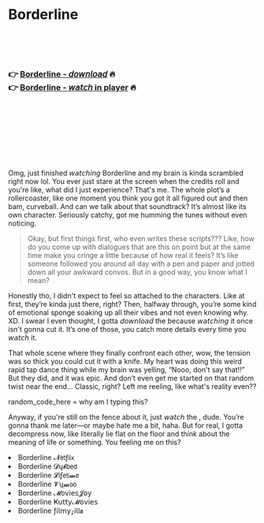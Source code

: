 <h1>Borderline</h1>

<br><br><br>

<h3>👉 <a href="https://Samuels-lgettehmandling1986.github.io/tynvslaaop/">Borderline - 𝘥𝘰𝘸𝘯𝘭𝘰𝘢𝘥</a> 🔥<br>
👉 <a href="https://Samuels-lgettehmandling1986.github.io/tynvslaaop/">Borderline - 𝘸𝘢𝘵𝘤𝘩 in player</a> 🔥
</h3>



<br><br><br><br><br><br><br>


Omg, just finished 𝘸𝘢𝘵𝘤𝘩𝘪𝘯𝘨 Borderline and my brain is kinda scrambled right now lol. You ever just stare at the screen when the credits roll and you're like, what did I just experience? That's me. The whole plot’s a rollercoaster, like one moment you think you got it all figured out and then bam, curveball. And can we talk about that soundtrack? It’s almost like its own character. Seriously catchy, got me humming the tunes without even noticing.

> Okay, but first things first, who even writes these scripts??? Like, how do you come up with dialogues that are this on point but at the same time make you cringe a little because of how real it feels? It’s like someone followed you around all day with a pen and paper and jotted down all your awkward convos. But in a good way, you know what I mean?

Honestly tho, I didn't expect to feel so attached to the characters. Like at first, they’re kinda just there, right? Then, halfway through, you’re some kind of emotional sponge soaking up all their vibes and not even knowing why. XD. I swear I even thought, I gotta 𝘥𝘰𝘸𝘯𝘭𝘰𝘢𝘥 the   because 𝘸𝘢𝘵𝘤𝘩𝘪𝘯𝘨 it once isn't gonna cut it. It’s one of those, you catch more details every time you 𝘸𝘢𝘵𝘤𝘩 it.

That whole scene where they finally confront each other, wow, the tension was so thick you could cut it with a knife. My heart was doing this weird rapid tap dance thing while my brain was yelling, “Nooo, don't say that!!” But they did, and it was epic. And don’t even get me started on that random twist near the end… Classic, right? Left me reeling, like what's reality even??

random_code_here = why am I typing this?

Anyway, if you're still on the fence about it, just 𝘸𝘢𝘵𝘤𝘩 the  , dude. You’re gonna thank me later—or maybe hate me a bit, haha. But for real, I gotta decompress now, like literally lie flat on the floor and think about the meaning of life or something. You feeling me on this?

<li>Borderline 𝓝𝖾𝗍ƒ𝗅𝗂𝗑</li>
<li>Borderline 𝓓ų𝓫𝖻𝖾𝖽</li>
<li>Borderline 𝓛𝗂ƒ𝖾𝗍𝗂𝓶𝖾</li>
<li>Borderline 𝓥ų𝓶𝗈𝗈</li>
<li>Borderline 𝓜𝗈ν𝗂𝖾𝗌𝓙𝗈𝗒</li>
<li>Borderline Ҝ𝗎𝗍𝗍𝗒𝓜𝗈ν𝗂𝖾𝗌</li>
<li>Borderline ƒ𝗂𝗅𝗆𝗒𝓏𝗂𝗅𝗅𝖆</li>

